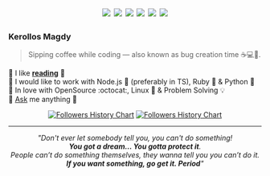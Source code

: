 <h1 align="center">
  <!-- DARK -->
  <a href="https://gh-most-followed.pages.dev/egypt#gh-dark-mode-only"><img src="https://img.shields.io/badge/dynamic/json?label=&query=%24.rank&suffix=%20Most%20Followed%20User%20In%20Egypt&logo=github&style=for-the-badge&color=555&labelColor=333&url=https://gh-most-followed-api.up.railway.app/rank/egypt/kerolloz" /></a>
  <a href="https://kounter.kerolloz.dev#gh-dark-mode-only"><img src="https://kounter.kerolloz.dev/badge/kerolloz?label=&color=white&style=for-the-badge&cntSuffix=%20Views&silent=true" /></a>
  <a href="https://aktive.kerolloz.dev#gh-dark-mode-only"><img src="https://img.shields.io/badge/dynamic/json?label=&query=%24.rank&suffix=%20Most%20Active%20User%20in%20egypt&logo=github&style=for-the-badge&color=555&labelColor=333&url=https://aktive.kerolloz.dev/rank/egypt/kerolloz" /></a>
  <!-- LIGHT  -->
  <a href="https://gh-most-followed.pages.dev/egypt#gh-light-mode-only"><img src="https://img.shields.io/badge/dynamic/json?label=Most%20Followed%20User%20in%20Egypt&query=%24.rank&prefix=Rank%20&logo=github&style=for-the-badge&color=grey&labelColor=333&url=https://gh-most-followed-api.up.railway.app/rank/egypt/kerolloz" /></a>
  <a href="https://kounter.kerolloz.dev#gh-light-mode-only"><img src="https://kounter.kerolloz.dev/badge/kerolloz?label=&color=grey&style=for-the-badge&cntSuffix=%20Views" /></a>
  <a href="https://aktive.kerolloz.dev#gh-light-mode-only"><img src="https://img.shields.io/badge/dynamic/json?label=Most%20Active%20User%20in%20Egypt&query=%24.rank&prefix=Rank%20&logo=github&style=for-the-badge&color=grey&labelColor=333&url=https://aktive.kerolloz.dev/rank/egypt/kerolloz" /></a>
</h1>


### Kerollos Magdy

> Sipping coffee while coding — also known as bug creation time ☕💻🐞.

🔸 I like [**reading**](//goodreads.com/kerolloz) 📘  
🔹 I would like to work with Node.js 💚 (preferably in TS), Ruby 💎 & Python 🐍  
🔸 In love with OpenSource :octocat:, Linux 🐧 & Problem Solving 💡  
🔹 [Ask](https://github.com/kerolloz/kerolloz/discussions/new?category=q-a) me anything 💭  

<p align="center">
  <a href="https://gollowers.pages.dev/#gh-light-mode-only"><img alt="Followers History Chart" src="https://gollowers.fr.to/graph/kerolloz?transparent=true" /></a>
  <a href="https://gollowers.pages.dev/#gh-dark-mode-only"><img alt="Followers History Chart" src="https://gollowers.fr.to/graph/kerolloz?transparent=true&theme=dark" /></a>
</p>

<hr />

<div align="center">
  <i>"Don't ever let somebody tell you, you can't do something! <br><b>You got a dream… You gotta protect it</b>.<br> People can’t do something themselves, they wanna tell you you can’t do it. <br><b>If you want something, go get it. Period</b>"</i>
</div>
